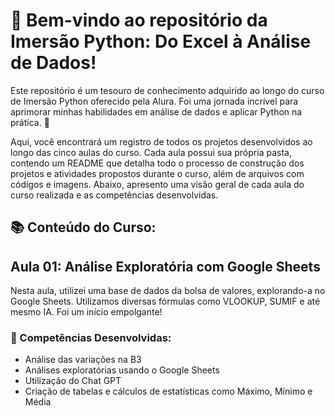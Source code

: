 # 👋 Bem-vindo ao repositório da **Imersão Python: Do Excel à Análise de Dados**!

Este repositório é um tesouro de conhecimento adquirido ao longo do curso de Imersão Python oferecido pela Alura. Foi uma jornada incrível para aprimorar minhas habilidades em análise de dados e aplicar Python na prática. 🐍

Aqui, você encontrará um registro de todos os projetos desenvolvidos ao longo das cinco aulas do curso. Cada aula possui sua própria pasta, contendo um README que detalha todo o processo de construção dos projetos e atividades propostos durante o curso, além de arquivos com códigos e imagens. Abaixo, apresento uma visão geral de cada aula do curso realizada e as competências desenvolvidas.

## 📚 Conteúdo do Curso:

## Aula 01: Análise Exploratória com Google Sheets

Nesta aula, utilizei uma base de dados da bolsa de valores, explorando-a no Google Sheets. Utilizamos diversas fórmulas como VLOOKUP, SUMIF e até mesmo IA. Foi um início empolgante!

### 🚀 Competências Desenvolvidas:

- Análise das variações na B3
- Análises exploratórias usando o Google Sheets
- Utilização do Chat GPT
- Criação de tabelas e cálculos de estatísticas como Máximo, Mínimo e Média
